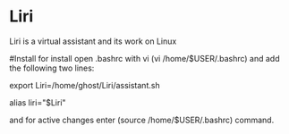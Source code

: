 # Liri
Liri is a virtual assistant and its work on Linux


#Install 
for install open .bashrc with vi (vi /home/$USER/.bashrc) and add the following two lines:
  
  export Liri=/home/ghost/Liri/assistant.sh
  
  alias liri="$Liri"
  
and for active changes enter (source /home/$USER/.bashrc) command.
